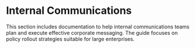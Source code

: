 # Internal Communications

This section includes documentation to help internal communications teams plan and execute effective corporate messaging. The guide focuses on policy rollout strategies suitable for large enterprises.
